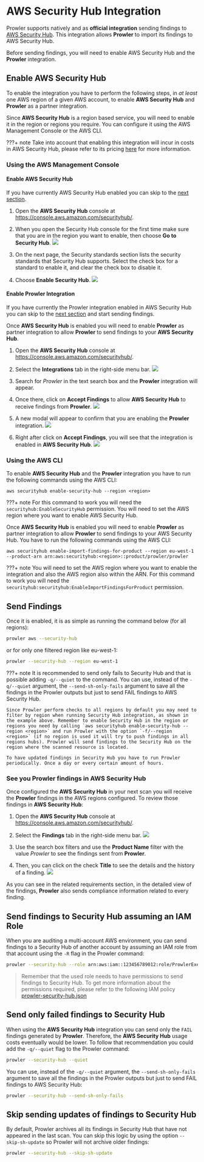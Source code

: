 # AWS Security Hub Integration

Prowler supports natively and as **official integration** sending findings to [AWS Security Hub](https://aws.amazon.com/security-hub). This integration allows **Prowler** to import its findings to AWS Security Hub.


Before sending findings, you will need to enable AWS Security Hub and the **Prowler** integration.

## Enable AWS Security Hub

To enable the integration you have to perform the following steps, in _at least_ one AWS region of a given AWS account, to enable **AWS Security Hub** and **Prowler** as a partner integration.

Since **AWS Security Hub** is a region based service, you will need to enable it in the region or regions you require. You can configure it using the AWS Management Console or the AWS CLI.

???+ note
    Take into account that enabling this integration will incur in costs in AWS Security Hub, please refer to its pricing [here](https://aws.amazon.com/security-hub/pricing/) for more information.

### Using the AWS Management Console

#### Enable AWS Security Hub

If you have currently AWS Security Hub enabled you can skip to the [next section](#enable-prowler-integration).

1. Open the **AWS Security Hub** console at https://console.aws.amazon.com/securityhub/.

2. When you open the Security Hub console for the first time make sure that you are in the region you want to enable, then choose **Go to Security Hub**.
![](./img/enable.png)

3. On the next page, the Security standards section lists the security standards that Security Hub supports. Select the check box for a standard to enable it, and clear the check box to disable it.

4. Choose **Enable Security Hub**.
![](./img/enable-2.png)

#### Enable Prowler Integration

If you have currently the Prowler integration enabled in AWS Security Hub you can skip to the [next section](#send-findings) and start sending findings.

Once **AWS Security Hub** is enabled you will need to enable **Prowler** as partner integration to allow **Prowler** to send findings to your **AWS Security Hub**.

1. Open the **AWS Security Hub** console at https://console.aws.amazon.com/securityhub/.

2. Select the **Integrations** tab in the right-side menu bar.
![](./img/enable-partner-integration.png)

3. Search for _Prowler_ in the text search box and the **Prowler** integration will appear.

4. Once there, click on **Accept Findings** to allow **AWS Security Hub** to receive findings from **Prowler**.
![](./img/enable-partner-integration-2.png)

5. A new modal will appear to confirm that you are enabling the **Prowler** integration.
![](./img/enable-partner-integration-3.png)

6. Right after click on **Accept Findings**, you will see that the integration is enabled in **AWS Security Hub**.
![](./img/enable-partner-integration-4.png)

### Using the AWS CLI

To enable **AWS Security Hub** and the **Prowler** integration you have to run the following commands using the AWS CLI:

```shell
aws securityhub enable-security-hub --region <region>
```
???+ note
    For this command to work you will need the `securityhub:EnableSecurityHub` permission. You will need to set the AWS region where you want to enable AWS Security Hub.

Once **AWS Security Hub** is enabled you will need to enable **Prowler** as partner integration to allow **Prowler** to send findings to your AWS Security Hub. You have to run the following commands using the AWS CLI:

```shell
aws securityhub enable-import-findings-for-product --region eu-west-1 --product-arn arn:aws:securityhub:<region>::product/prowler/prowler
```
???+ note
    You will need to set the AWS region where you want to enable the integration and also the AWS region also within the ARN. For this command to work you will need the `securityhub:securityhub:EnableImportFindingsForProduct` permission.


## Send Findings
Once it is enabled, it is as simple as running the command below (for all regions):

```sh
prowler aws --security-hub
```

or for only one filtered region like eu-west-1:

```sh
prowler --security-hub --region eu-west-1
```

???+ note
    It is recommended to send only fails to Security Hub and that is possible adding `-q/--quiet` to the command. You can use, instead of the `-q/--quiet` argument, the `--send-sh-only-fails` argument to save all the findings in the Prowler outputs but just to send FAIL findings to AWS Security Hub.

    Since Prowler perform checks to all regions by default you may need to filter by region when running Security Hub integration, as shown in the example above. Remember to enable Security Hub in the region or regions you need by calling `aws securityhub enable-security-hub --region <region>` and run Prowler with the option `-f/--region <region>` (if no region is used it will try to push findings in all regions hubs). Prowler will send findings to the Security Hub on the region where the scanned resource is located.

    To have updated findings in Security Hub you have to run Prowler periodically. Once a day or every certain amount of hours.

### See you Prowler findings in AWS Security Hub

Once configured the **AWS Security Hub** in your next scan you will receive the **Prowler** findings in the AWS regions configured. To review those findings in **AWS Security Hub**:

1. Open the **AWS Security Hub** console at https://console.aws.amazon.com/securityhub/.

2. Select the **Findings** tab in the right-side menu bar.
![](./img/findings.png)

3. Use the search box filters and use the **Product Name** filter with the value _Prowler_ to see the findings sent from **Prowler**.

4. Then, you can click on the check **Title** to see the details and the history of a finding.
![](./img/finding-details.png)

As you can see in the related requirements section, in the detailed view of the findings, **Prowler** also sends compliance information related to every finding.

## Send findings to Security Hub assuming an IAM Role

When you are auditing a multi-account AWS environment, you can send findings to a Security Hub of another account by assuming an IAM role from that account using the `-R` flag in the Prowler command:

```sh
prowler --security-hub --role arn:aws:iam::123456789012:role/ProwlerExecutionRole
```

> Remember that the used role needs to have permissions to send findings to Security Hub. To get more information about the permissions required, please refer to the following IAM policy [prowler-security-hub.json](https://github.com/prowler-cloud/prowler/blob/master/permissions/prowler-security-hub.json)


## Send only failed findings to Security Hub

When using the **AWS Security Hub** integration you can send only the `FAIL` findings generated by **Prowler**. Therefore, the **AWS Security Hub** usage costs eventually would be lower. To follow that recommendation you could add the `-q/--quiet` flag to the Prowler command:

```sh
prowler --security-hub --quiet
```

You can use, instead of the `-q/--quiet` argument, the `--send-sh-only-fails` argument to save all the findings in the Prowler outputs but just to send FAIL findings to AWS Security Hub:

```sh
prowler --security-hub --send-sh-only-fails
```

## Skip sending updates of findings to Security Hub

By default, Prowler archives all its findings in Security Hub that have not appeared in the last scan.
You can skip this logic by using the option `--skip-sh-update` so Prowler will not archive older findings:

```sh
prowler --security-hub --skip-sh-update
```
